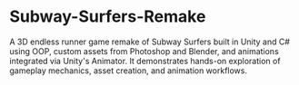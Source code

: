 # Subway-Surfers-Remake
A 3D endless runner game remake of Subway Surfers built in Unity and C# using OOP, custom assets from Photoshop and Blender, and animations integrated via Unity's Animator. It demonstrates hands-on exploration of gameplay mechanics, asset creation, and animation workflows.
